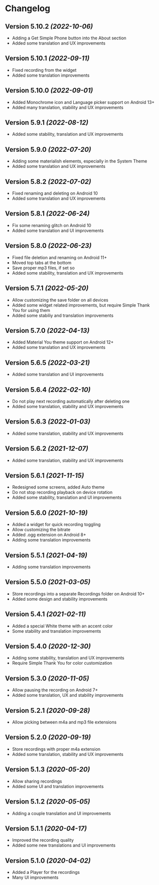 Changelog
==========

Version 5.10.2 *(2022-10-06)*
----------------------------

 * Adding a Get Simple Phone button into the About section
 * Added some translation and UX improvements

Version 5.10.1 *(2022-09-11)*
----------------------------

 * Fixed recording from the widget
 * Added some translation improvements

Version 5.10.0 *(2022-09-01)*
----------------------------

 * Added Monochrome icon and Language picker support on Android 13+
 * Added many translation, stability and UX improvements

Version 5.9.1 *(2022-08-12)*
----------------------------

 * Added some stability, translation and UX improvements

Version 5.9.0 *(2022-07-20)*
----------------------------

 * Adding some materialish elements, especially in the System Theme
 * Added some translation and UX improvements

Version 5.8.2 *(2022-07-02)*
----------------------------

 * Fixed renaming and deleting on Android 10
 * Added some translation and UX improvements

Version 5.8.1 *(2022-06-24)*
----------------------------

 * Fix some renaming glitch on Android 10
 * Added some translation and UI improvements

Version 5.8.0 *(2022-06-23)*
----------------------------

 * Fixed file deletion and renaming on Android 11+
 * Moved top tabs at the bottom
 * Save proper mp3 files, if set so
 * Added some stability, translation and UX improvements

Version 5.7.1 *(2022-05-20)*
----------------------------

 * Allow customizing the save folder on all devices
 * Added some widget related improvements, but require Simple Thank You for using them
 * Added some stabiliy and translation improvements

Version 5.7.0 *(2022-04-13)*
----------------------------

 * Added Material You theme support on Android 12+
 * Added some translation and UX improvements

Version 5.6.5 *(2022-03-21)*
----------------------------

 * Added some translation and UI improvements

Version 5.6.4 *(2022-02-10)*
----------------------------

 * Do not play next recording automatically after deleting one
 * Added some translation, stability and UX improvements

Version 5.6.3 *(2022-01-03)*
----------------------------

 * Added some translation, stability and UX improvements

Version 5.6.2 *(2021-12-07)*
----------------------------

 * Added some translation, stability and UX improvements

Version 5.6.1 *(2021-11-15)*
----------------------------

 * Redesigned some screens, added Auto theme
 * Do not stop recording playback on device rotation
 * Added some stability, translation and UI improvements

Version 5.6.0 *(2021-10-19)*
----------------------------

 * Added a widget for quick recording toggling
 * Allow customizing the bitrate
 * Added .ogg extension on Android 8+
 * Adding some translation improvements

Version 5.5.1 *(2021-04-19)*
----------------------------

 * Adding some translation improvements

Version 5.5.0 *(2021-03-05)*
----------------------------

 * Store recordings into a separate Recordings folder on Android 10+
 * Added some design and stability improvements

Version 5.4.1 *(2021-02-11)*
----------------------------

 * Added a special White theme with an accent color
 * Some stability and translation improvements

Version 5.4.0 *(2020-12-30)*
----------------------------

 * Adding some stability, translation and UX improvements
 * Require Simple Thank You for color customization

Version 5.3.0 *(2020-11-05)*
----------------------------

 * Allow pausing the recording on Android 7+
 * Added some translation, UX and stability improvements

Version 5.2.1 *(2020-09-28)*
----------------------------

 * Allow picking between m4a and mp3 file extensions

Version 5.2.0 *(2020-09-19)*
----------------------------

 * Store recordings with proper m4a extension
 * Added some translation, stability and UX improvements

Version 5.1.3 *(2020-05-20)*
----------------------------

 * Allow sharing recordings
 * Added some UI and translation improvements

Version 5.1.2 *(2020-05-05)*
----------------------------

 * Adding a couple translation and UI improvements

Version 5.1.1 *(2020-04-17)*
----------------------------

 * Improved the recording quality
 * Added some new translations and UI improvements

Version 5.1.0 *(2020-04-02)*
----------------------------

 * Added a Player for the recordings
 * Many UI improvements

